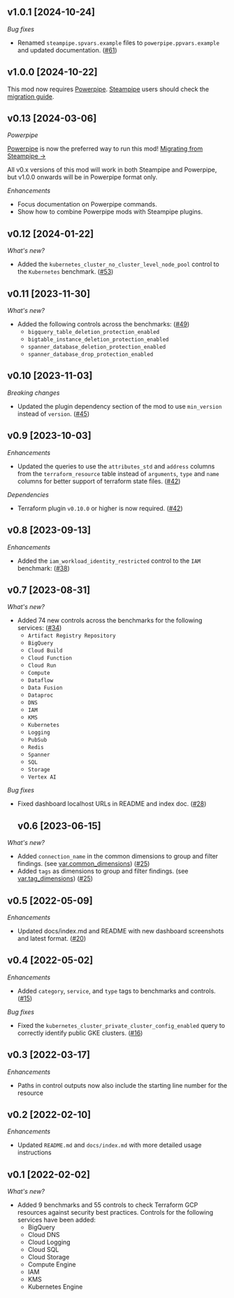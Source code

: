 ## v1.0.1 [2024-10-24]

_Bug fixes_

- Renamed `steampipe.spvars.example` files to `powerpipe.ppvars.example` and updated documentation. ([#61](https://github.com/turbot/steampipe-mod-terraform-gcp-compliance/pull/61))

## v1.0.0 [2024-10-22]

This mod now requires [Powerpipe](https://powerpipe.io). [Steampipe](https://steampipe.io) users should check the [migration guide](https://powerpipe.io/blog/migrating-from-steampipe).

## v0.13 [2024-03-06]

_Powerpipe_

[Powerpipe](https://powerpipe.io) is now the preferred way to run this mod!  [Migrating from Steampipe →](https://powerpipe.io/blog/migrating-from-steampipe)

All v0.x versions of this mod will work in both Steampipe and Powerpipe, but v1.0.0 onwards will be in Powerpipe format only.

_Enhancements_

- Focus documentation on Powerpipe commands.
- Show how to combine Powerpipe mods with Steampipe plugins.

## v0.12 [2024-01-22]

_What's new?_

- Added the `kubernetes_cluster_no_cluster_level_node_pool` control to the `Kubernetes` benchmark. ([#53](https://github.com/turbot/steampipe-mod-terraform-gcp-compliance/pull/53))

## v0.11 [2023-11-30]

_What's new?_

- Added the following controls across the benchmarks: ([#49](https://github.com/turbot/steampipe-mod-terraform-gcp-compliance/pull/49))
  - `bigquery_table_deletion_protection_enabled`
  - `bigtable_instance_deletion_protection_enabled`
  - `spanner_database_deletion_protection_enabled`
  - `spanner_database_drop_protection_enabled`

## v0.10 [2023-11-03]

_Breaking changes_

- Updated the plugin dependency section of the mod to use `min_version` instead of `version`. ([#45](https://github.com/turbot/steampipe-mod-terraform-gcp-compliance/pull/45))

## v0.9 [2023-10-03]

_Enhancements_

- Updated the queries to use the `attributes_std` and `address` columns from the `terraform_resource` table instead of `arguments`, `type` and `name` columns for better support of terraform state files. ([#42](https://github.com/turbot/steampipe-mod-terraform-gcp-compliance/pull/42))

_Dependencies_

- Terraform plugin `v0.10.0` or higher is now required. ([#42](https://github.com/turbot/steampipe-mod-terraform-gcp-compliance/pull/42))

## v0.8 [2023-09-13]

_Enhancements_

- Added the `iam_workload_identity_restricted` control to the `IAM` benchmark: ([#38](https://github.com/turbot/steampipe-mod-terraform-gcp-compliance/pull/38))

## v0.7 [2023-08-31]

_What's new?_

- Added 74 new controls across the benchmarks for the following services: ([#34](https://github.com/turbot/steampipe-mod-terraform-gcp-compliance/pull/34))
  - `Artifact Registry Repository`
  - `BigQuery`
  - `Cloud Build`
  - `Cloud Function`
  - `Cloud Run`
  - `Compute`
  - `Dataflow`
  - `Data Fusion`
  - `Dataproc`
  - `DNS`
  - `IAM`
  - `KMS`
  - `Kubernetes`
  - `Logging`
  - `PubSub`
  - `Redis`
  - `Spanner`
  - `SQL`
  - `Storage`
  - `Vertex AI`

_Bug fixes_

- Fixed dashboard localhost URLs in README and index doc. ([#28](https://github.com/turbot/steampipe-mod-terraform-gcp-compliance/pull/28))

  ## v0.6 [2023-06-15]

_What's new?_

- Added `connection_name` in the common dimensions to group and filter findings. (see [var.common_dimensions](https://hub.steampipe.io/mods/turbot/terraform_gcp_compliance/variables)) ([#25](https://github.com/turbot/steampipe-mod-terraform-gcp-compliance/pull/25))
- Added `tags` as dimensions to group and filter findings. (see [var.tag_dimensions](https://hub.steampipe.io/mods/turbot/terraform_gcp_compliance/variables)) ([#25](https://github.com/turbot/steampipe-mod-terraform-gcp-compliance/pull/25))

## v0.5 [2022-05-09]

_Enhancements_

- Updated docs/index.md and README with new dashboard screenshots and latest format. ([#20](https://github.com/turbot/steampipe-mod-terraform-gcp-compliance/pull/20))

## v0.4 [2022-05-02]

_Enhancements_

- Added `category`, `service`, and `type` tags to benchmarks and controls. ([#15](https://github.com/turbot/steampipe-mod-terraform-gcp-compliance/pull/15))

_Bug fixes_

- Fixed the `kubernetes_cluster_private_cluster_config_enabled` query to correctly identify public GKE clusters. ([#16](https://github.com/turbot/steampipe-mod-terraform-gcp-compliance/pull/16))

## v0.3 [2022-03-17]

_Enhancements_

- Paths in control outputs now also include the starting line number for the resource

## v0.2 [2022-02-10]

_Enhancements_

- Updated `README.md` and `docs/index.md` with more detailed usage instructions

## v0.1 [2022-02-02]

_What's new?_

- Added 9 benchmarks and 55 controls to check Terraform GCP resources against security best practices. Controls for the following services have been added:
  - BigQuery
  - Cloud DNS
  - Cloud Logging
  - Cloud SQL
  - Cloud Storage
  - Compute Engine
  - IAM
  - KMS
  - Kubernetes Engine

